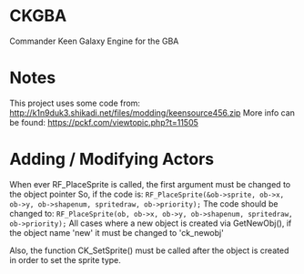 # CKGBA
Commander Keen Galaxy Engine for the GBA

# Notes
This project uses some code from: http://k1n9duk3.shikadi.net/files/modding/keensource456.zip
More info can be found: https://pckf.com/viewtopic.php?t=11505

# Adding / Modifying Actors
When ever RF_PlaceSprite is called, the first argument must be changed to the object pointer
So, if the code is:
```RF_PlaceSprite(&ob->sprite, ob->x, ob->y, ob->shapenum, spritedraw, ob->priority);```
The code should be changed to:
```RF_PlaceSprite(ob, ob->x, ob->y, ob->shapenum, spritedraw, ob->priority);```
All cases where a new object is created via GetNewObj(), 
if the object name 'new' it must be changed to 'ck_newobj'

Also, the function CK_SetSprite() must be called after the object is created in order
to set the sprite type.
